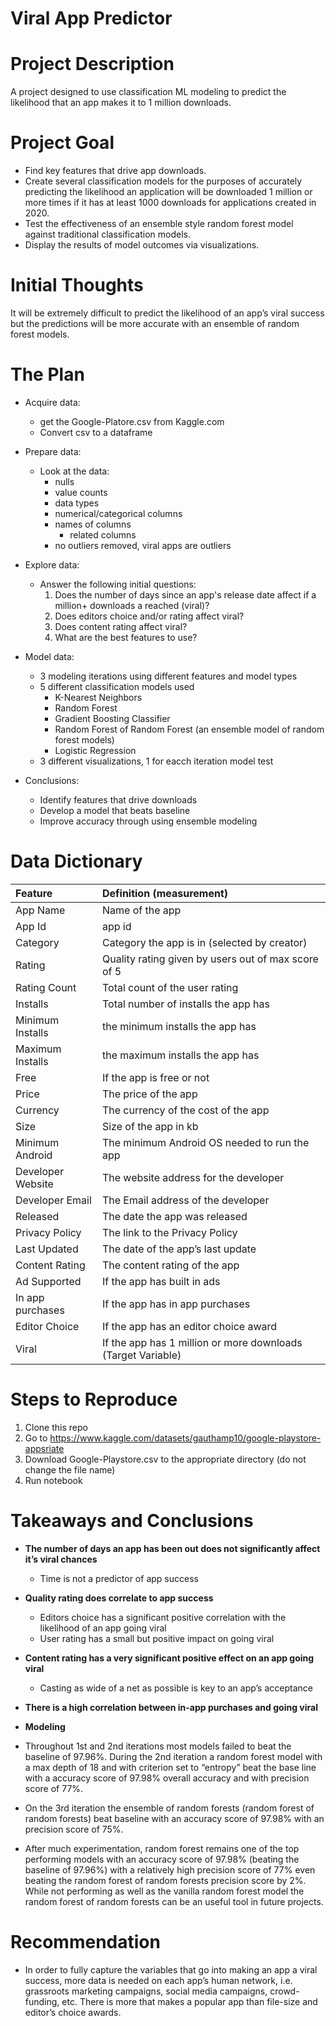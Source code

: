# Viral App Predictor 

# Project Description
 
A project designed to use classification ML modeling to predict the likelihood that an app makes it to 1 million downloads.
 
# Project Goal
 
* Find key features that drive app downloads.
* Create several classification models for the purposes of accurately predicting the likelihood an application will be downloaded 1 million or more times if it has at least 1000 downloads for applications created in 2020.
* Test the effectiveness of an ensemble style random forest model against traditional classification models. 
* Display the results of model outcomes via visualizations. 
 
# Initial Thoughts
 
It will be extremely difficult to predict the likelihood of an app’s viral success but the predictions will be more accurate with an ensemble of random forest models. 
 
# The Plan
 
* Acquire data:
    * get the Google-Platore.csv from Kaggle.com
    * Convert csv to a dataframe
 
* Prepare data:
   * Look at the data:
		* nulls
		* value counts
		* data types
		* numerical/categorical columns
		* names of columns
            * related columns
        * no outliers removed, viral apps are outliers
 
* Explore data:
   * Answer the following initial questions:
       1. Does the number of days since an app's release date affect if a million+ downloads a reached (viral)?
       2. Does editors choice and/or rating affect viral? 
       3. Does content rating affect viral?
       4. What are the best features to use?
       
* Model data:
    * 3 modeling iterations using different features and model types
    * 5 different classification models used 
        * K-Nearest Neighbors
        * Random Forest
        * Gradient Boosting Classifier
        * Random Forest of Random Forest (an ensemble model of random forest models)
        * Logistic Regression
    * 3 different visualizations, 1 for eacch iteration model test 

* Conclusions:
	* Identify features that drive downloads
    * Develop a model that beats baseline
    * Improve accuracy through using ensemble modeling  

# Data Dictionary

| Feature | Definition (measurement)|
|:--------|:-----------|
|App Name| Name of the app|
|App Id| app id|
|Category| Category the app is in (selected by creator)| 
|Rating| Quality rating given by users out of max score of 5| 
|Rating Count| Total count of the user rating| 
|Installs| Total number of installs the app has| 
|Minimum Installs| the minimum installs the app has|
|Maximum Installs| the maximum installs the app has| 
|Free| If the app is free or not|
|Price| The price of the app|
|Currency| The currency of the cost of the app|
|Size| Size of the app in kb|
|Minimum Android| The minimum Android OS needed to run the app|
|Developer Website| The website address for the developer|
|Developer Email| The Email address of the developer|
|Released| The date the app was released| 
|Privacy Policy| The link to the Privacy Policy|
|Last Updated| The date of the app’s last update|
|Content Rating| The content rating of the app|
|Ad Supported| If the app has built in ads|
|In app purchases| If the app has in app purchases| 
|Editor Choice| If the app has an editor choice award|
|Viral| If the app has 1 million or more downloads (Target Variable)|


# Steps to Reproduce
1) Clone this repo
2) Go to https://www.kaggle.com/datasets/gauthamp10/google-playstore-appsriate  
3) Download Google-Playstore.csv to the appropriate directory (do not change the file name)
4) Run notebook
 
# Takeaways and Conclusions<br>

* **The number of days an app has been out does not significantly affect it’s viral chances**
    * Time is not a predictor of app success
* **Quality rating does correlate to app success**
    * Editors choice has a significant positive correlation with the likelihood of an app going viral 
    * User rating has a small but positive impact on going viral 
* **Content rating has a very significant positive effect on an app going viral**
    * Casting as wide of a net as possible is key to an app’s acceptance 
* **There is a high correlation between in-app purchases and going viral**     
        
* **Modeling**

* Throughout 1st and 2nd iterations most models failed to beat the baseline of 97.96%. During the 2nd iteration a random forest model with a max  depth of 18 and with criterion set to “entropy” beat the base line with a accuracy score of 97.98% overall accuracy and with precision score of 77%.

* On the 3rd iteration the ensemble of random forests (random forest of random forests) beat baseline with an accuracy score of 97.98% with an precision score of 75%. 

* After much experimentation, random forest remains one of the top performing models with an accuracy score of 97.98% (beating the baseline of 97.96%) with a relatively high precision score of 77% even beating the random forest of random forests precision score by 2%. While not performing as well as the vanilla random forest model the random forest of random forests can be an useful tool in future projects.

# Recommendation
* In order to fully capture the variables that go into making an app a viral success, more data is needed on each app’s human network, i.e. grassroots marketing campaigns, social media campaigns, crowd-funding, etc.  There is more that makes a popular app than file-size and editor’s choice awards. 

